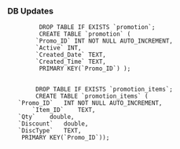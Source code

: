 ### DB Updates

             DROP TABLE IF EXISTS `promotion`;
             CREATE TABLE `promotion` (
            `Promo_ID` INT NOT NULL AUTO_INCREMENT,
            `Active` INT,
            `Created_Date` TEXT,
            `Created_Time` TEXT,
             PRIMARY KEY(`Promo_ID`) );

 
            DROP TABLE IF EXISTS `promotion_items`;
            CREATE TABLE `promotion_items` (
	   `Promo_ID`	INT NOT NULL AUTO_INCREMENT,
           `Item_ID`	TEXT,
	   `Qty`	double,
	   `Discount`	double,
	   `DiscType`	TEXT,
	    PRIMARY KEY(`Promo_ID`));

